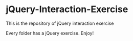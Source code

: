 # jQuery-Interaction-Exercise
This is the repository of jQuery interaction exercise

Every folder has a jQuery exercise. Enjoy!